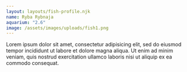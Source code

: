 ```yaml
---
layout: layouts/fish-profile.njk
name: Ryba Rybnaja
aquarium: "2.6"
image: /assets/images/uploads/fish1.png
---
```


Lorem ipsum dolor sit amet, consectetur adipisicing elit, sed do eiusmod tempor incididunt ut labore et dolore magna aliqua. Ut enim ad minim veniam, quis nostrud exercitation ullamco laboris nisi ut aliquip ex ea commodo consequat.

